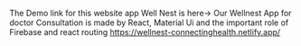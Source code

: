 The Demo link for this website app Well Nest is here-> 
Our Wellnest App for doctor Consultation is made by React, Material Ui and the important role of Firebase and react routing 
https://wellnest-connectinghealth.netlify.app/
